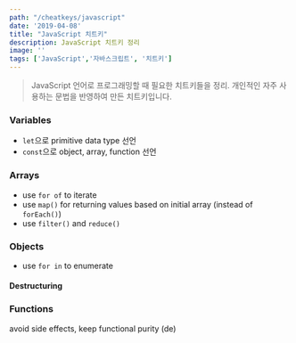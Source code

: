 ```yaml
---
path: "/cheatkeys/javascript"
date: '2019-04-08'
title: "JavaScript 치트키"
description: JavaScript 치트키 정리
image: ''
tags: ['JavaScript','자바스크립트', '치트키']
---
```

> JavaScript 언어로 프로그래밍할 때 필요한 치트키들을 정리.
> 개인적인 자주 사용하는 문법을 반영하여 만든 치트키입니다.

### Variables
- `let`으로 primitive data type 선언
- `const`으로 object, array, function 선언

### Arrays
- use `for of` to iterate
- use `map()` for returning values based on initial array (instead of `forEach()`)
- use `filter()` and `reduce()`

### Objects
- use `for in` to enumerate

#### Destructuring


### Functions
avoid side effects, keep functional purity (de)